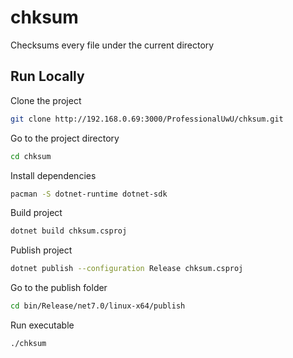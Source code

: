# chksum

Checksums every file under the current directory

## Run Locally

Clone the project

```bash
git clone http://192.168.0.69:3000/ProfessionalUwU/chksum.git
```

Go to the project directory

```bash
cd chksum
```

Install dependencies

```bash
pacman -S dotnet-runtime dotnet-sdk
```

Build project

```bash
dotnet build chksum.csproj
```

Publish project

```bash
dotnet publish --configuration Release chksum.csproj
```

Go to the publish folder
```bash
cd bin/Release/net7.0/linux-x64/publish
```

Run executable

```bash
./chksum
```
